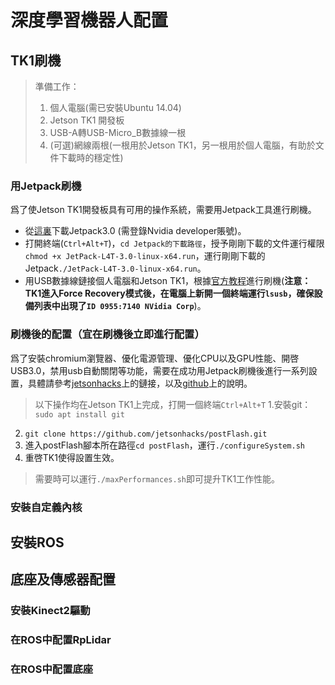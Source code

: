 # 深度學習機器人配置

## TK1刷機
> 準備工作： 
> 1. 個人電腦\(需已安裝Ubuntu 14.04\)
> 2. Jetson TK1 開發板
> 3. USB-A轉USB-Micro_B數據線一根
> 4. \(可選)網線兩根\(一根用於Jetson TK1，另一根用於個人電腦，有助於文件下載時的穩定性)

### 用Jetpack刷機
爲了使Jetson TK1開發板具有可用的操作系統，需要用Jetpack工具進行刷機。
- 從[這裏](https://developer.nvidia.com/embedded/downloads?#?tx=$product,jetson_tk1)下載Jetpack3.0 \(需登錄Nvidia developer賬號\)。
- 打開終端\(`Ctrl+Alt+T`)，`cd Jetpack的下載路徑`，授予剛剛下載的文件運行權限 `chmod +x JetPack-L4T-3.0-linux-x64.run`，運行剛剛下載的Jetpack`./JetPack-L4T-3.0-linux-x64.run`。
- 用USB數據線鏈接個人電腦和Jetson TK1，根據[官方教程](http://docs.nvidia.com/jetpack-l4t/index.html#developertools/mobile/jetpack/l4t/3.0/jetpack_l4t_install.htm)進行刷機\(**注意：TK1進入Force Recovery模式後，在電腦上新開一個終端運行`lsusb`，確保設備列表中出現了`ID 0955:7140 NVidia Corp`**)。

### 刷機後的配置（宜在刷機後立即進行配置）
爲了安裝chromium瀏覽器、優化電源管理、優化CPU以及GPU性能、開啓USB3.0，禁用usb自動關閉等功能，需要在成功用Jetpack刷機後進行一系列設置，具體請參考[jetsonhacks](http://www.jetsonhacks.com/2015/03/10/after-lt4-21-3-flash-setup-nvidia-jetson-tk1/)上的鏈接，以及[github](https://github.com/jetsonhacks/postFlash)上的說明。
> 以下操作均在Jetson TK1上完成，打開一個終端`Ctrl+Alt+T`
1.安裝git：`sudo apt install git`
2. `git clone https://github.com/jetsonhacks/postFlash.git`
3. 進入postFlash腳本所在路徑`cd postFlash`，運行`./configureSystem.sh`
4. 重啓TK1使得設置生效。
> 需要時可以運行`./maxPerformances.sh`即可提升TK1工作性能。

### 安裝自定義內核

## 安裝ROS

## 底座及傳感器配置

### 安裝Kinect2驅動

### 在ROS中配置RpLidar

### 在ROS中配置底座
